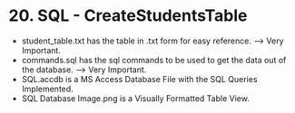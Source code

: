 # 20. SQL - CreateStudentsTable

- student_table.txt has the table in .txt form for easy reference. --> Very Important.
- commands.sql has the sql commands to be used to get the data out of the database. --> Very Important.
- SQL.accdb is a MS Access Database File with the SQL Queries Implemented.
- SQL Database Image.png is a Visually Formatted Table View.
